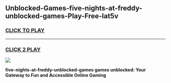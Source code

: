 
## Unblocked-Games-five-nights-at-freddy-unblocked-games-Play-Free-lat5v
<h3>
<a href="https://premium76.site?title=five-nights-at-freddy-unblocked-games&ref=19M">CLICK TO PLAY</a></h3>
<hr>

<h3>
<a href="https://premium76.site?title=five-nights-at-freddy-unblocked-games&ref=19M">CLICK 2 PLAY</a>
  
</h3>

<a href="https://premium76.site?title=five-nights-at-freddy-unblocked-games&ref=19M"><img src="https://clearcache.store/games.png"></a>


**five-nights-at-freddy-unblocked-games games unblocked: Your Gateway to Fun and Accessible Online Gaming**
